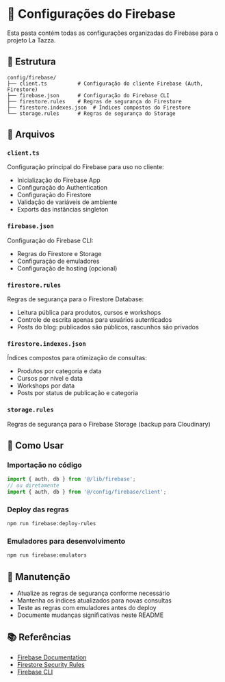 # 📁 Configurações do Firebase

Esta pasta contém todas as configurações organizadas do Firebase para o projeto La Tazza.

## 📂 Estrutura

```
config/firebase/
├── client.ts          # Configuração do cliente Firebase (Auth, Firestore)
├── firebase.json      # Configuração do Firebase CLI
├── firestore.rules    # Regras de segurança do Firestore
├── firestore.indexes.json  # Índices compostos do Firestore
└── storage.rules      # Regras de segurança do Storage
```

## 📄 Arquivos

### `client.ts`
Configuração principal do Firebase para uso no cliente:
- Inicialização do Firebase App
- Configuração do Authentication
- Configuração do Firestore
- Validação de variáveis de ambiente
- Exports das instâncias singleton

### `firebase.json`
Configuração do Firebase CLI:
- Regras do Firestore e Storage
- Configuração de emuladores
- Configuração de hosting (opcional)

### `firestore.rules`
Regras de segurança para o Firestore Database:
- Leitura pública para produtos, cursos e workshops
- Controle de escrita apenas para usuários autenticados
- Posts do blog: publicados são públicos, rascunhos são privados

### `firestore.indexes.json`
Índices compostos para otimização de consultas:
- Produtos por categoria e data
- Cursos por nível e data
- Workshops por data
- Posts por status de publicação e categoria

### `storage.rules`
Regras de segurança para o Firebase Storage (backup para Cloudinary)

## 🚀 Como Usar

### Importação no código
```typescript
import { auth, db } from '@/lib/firebase';
// ou diretamente
import { auth, db } from '@/config/firebase/client';
```

### Deploy das regras
```bash
npm run firebase:deploy-rules
```

### Emuladores para desenvolvimento
```bash
npm run firebase:emulators
```

## 🔧 Manutenção

- Atualize as regras de segurança conforme necessário
- Mantenha os índices atualizados para novas consultas
- Teste as regras com emuladores antes do deploy
- Documente mudanças significativas neste README

## 📚 Referências

- [Firebase Documentation](https://firebase.google.com/docs)
- [Firestore Security Rules](https://firebase.google.com/docs/firestore/security/get-started)
- [Firebase CLI](https://firebase.google.com/docs/cli)